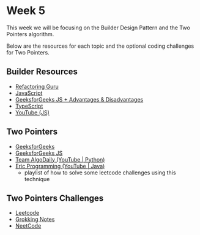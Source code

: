 # Week 5

This week we will be focusing on the Builder Design Pattern and the Two Pointers algorithm.

Below are the resources for each topic and the optional coding challenges for Two Pointers.

## Builder Resources

- [Refactoring Guru](https://refactoring.guru/design-patterns/builder)
- [JavaScript](https://www.dofactory.com/javascript/design-patterns/builder)
- [GeeksforGeeks JS + Advantages & Disadvantages](https://www.geeksforgeeks.org/builder-method-javascript-design-pattern/)
- [TypeScript](https://refactoring.guru/design-patterns/builder/typescript/example#example-0)
- [YouTube (JS)](https://www.youtube.com/watch?v=McF9ak0kKjA)

## Two Pointers

- [GeeksforGeeks](https://www.geeksforgeeks.org/two-pointers-technique/)
- [GeeksforGeeks JS](https://www.geeksforgeeks.org/javascript-program-for-two-pointers-technique/)
- [Team AlgoDaily (YouTube | Python)](https://www.youtube.com/watch?v=-gjxg6Pln50)
- [Eric Programming (YouTube | Java)](https://www.youtube.com/watch?v=CWUnvUJ29zw&list=PL1MJrDFRFiKa6ujcwZcMB8DdNzUg29BXy)
  - playlist of how to solve some leetcode challenges using this technique

## Two Pointers Challenges

- [Leetcode](https://leetcode.com/tag/two-pointers/)
- [Grokking Notes](https://gist.github.com/tykurtz/3548a31f673588c05c89f9ca42067bc4#pattern-two-pointers)
- [NeetCode](https://neetcode.io/practice)